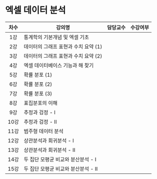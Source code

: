 # 엑셀 데이터 분석

| 차수  | 강의명                               | 담당교수 | 수강여부 |
| :---: | ------------------------------------ | :------: | :------: |
|  1강  | 통계학의 기본개념 및 엑셀 기초       |          |          |
|  2강  | 데이터의 그래프 표현과 수치 요약 (1) |          |          |
|  3강  | 데이터의 그래프 표현과 수치 요약 (2) |          |          |
|  4강  | 엑셀 데이터베이스 기능과 해 찾기     |          |          |
|  5강  | 확률 분포 (1)                        |          |          |
|  6강  | 확률 분포 (2)                        |          |          |
|  7강  | 확률 분포 (3)                        |          |          |
|  8강  | 표집분포의 이해                      |          |          |
|  9강  | 추정과 검정 - Ⅰ                      |          |          |
| 10강  | 추정과 검정 - Ⅱ                      |          |          |
| 11강  | 범주형 데이터 분석                   |          |          |
| 12강  | 상관분석과 회귀분석 - Ⅰ              |          |          |
| 13강  | 상관분석과 회귀분석 - Ⅱ              |          |          |
| 14강  | 두 집단 모평균 비교와 분산분석 - Ⅰ   |          |          |
| 15강  | 두 집단 모평균 비교와 분산분석 - Ⅱ   |          |          |